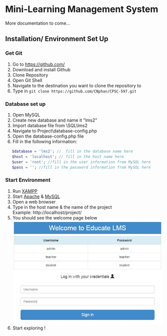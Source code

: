# Mini-Learning Management System
More documentation to come...

## Installation/ Environment Set Up 

### Get Git 
1. Go to https://github.com/  
2. Download and install Github  
3. Clone Repository  
4. Open Git Shell  
5. Navigate to the destination you want to clone the repository to  
6. Type in ```git clone https://github.com/CNphan/CPSC-597.git  ```

### Database set up  
1. Open MySQL 
2. Create new database and name it "lms2" 
3. Import database file from <your git clone repository> \SQL\lms2  
4. Navigate to <your git cone repository> Project\database-config.php  
5. Open the database-config.php file  
6. Fill in the following information:  
```php
   $database = 'lms2'; //  fill in the database name here  
   $host = 'localhost'; // fill in the host name here  
   $user = 'root'; //fill in the user information from MySQL here 
   $pass = ''; //fill in the password information from MySQL here  
```
### Start Environment  
1. Run [XAMPP](https://www.apachefriends.org/index.html)
2. Start [Apache](https://www.apache.org/) & [MySQL](https://www.mysql.com/)
3. Open a web browser  
4. Type in the host name & the name of the project  
   Example: http://localhost/project/  
5. You should see the welcome page below  
 ![alt text](https://github.com/CNphan/CPSC-597/blob/master/LMS-landing.JPG "LMS-landing")
6. Start exploring ! 
